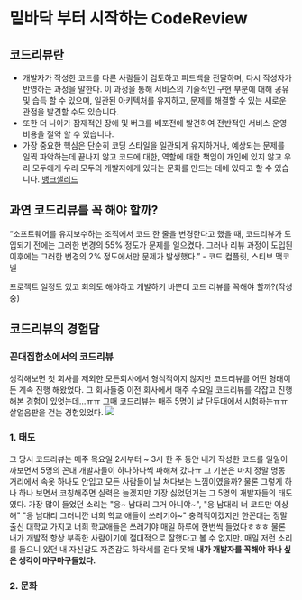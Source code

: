 # 밑바닥 부터 시작하는 CodeReview

## 코드리뷰란
- 개발자가 작성한 코드를 다른 사람들이 검토하고 피드백을 전달하며, 다시 작성자가 반영하는 과정을 말한다.
이 과정을 통해 서비스의 기술적인 구현 부분에 대해 공유 및 습득 할 수 있으며, 일관된 아키텍처를 유지하고, 문제를 해결할 수 있는 새로운 관점을 발견할 수도 있습니다.
- 또한 더 나아가 잠재적인 장애 및 버그를 배포전에 발견하여 전반적인 서비스 운영 비용을 절약 할 수 있습니다.
- 가장 중요한 핵심은 단순히 코딩 스타일을 일관되게 유지하거나, 예상되는 문제를 일찍 파악하는데 끝나지 않고 코드에 대한, 역할에 대한 책임이 개인에 있지 않고 우리 모두에게 우리 모두의 개발자에게 있다는 문화를 만드는 데에 있다고 할 수 있습니다.
[뱅크샐러드](https://blog.banksalad.com/tech/banksalad-code-review-culture/)

## 과연 코드리뷰를 꼭 해야 할까?
>
“소프트웨어를 유지보수하는 조직에서 코드 한 줄을 변경한다고 했을 때, 코드리뷰가 도입되기 전에는 그러한 변경의 55% 정도가 문제를 일으켰다. 그러나 리뷰 과정이 도입된 이후에는 그러한 변경의 2% 정도에서만 문제가 발생했다.” - 코드 컴플릿, 스티브 맥코넬

프로젝트 일정도 있고 회의도 해야하고 개발하기 바쁜데 코드 리뷰를 꼭해야 할까?(작성중)

## 코드리뷰의 경험담
### 꼰대집합소에서의 코드리뷰
생각해보면 첫 회사를 제외한 모든회사에서 형식적이지 않지만 코드리뷰를 어떤 형태이든 계속 진행 해왔었다. 그 회사들중 이전 회사에서 매주 수요일 코드리뷰를 각잡고 진행 해본 경험이 있엇는데...ㅠㅠ
그때 코드리뷰는 매주 5명이 날 단두대에서 시험하는ㅠㅠ 살얼음판을 걷는 경험있었다.
![](https://velog.velcdn.com/images/hong-brother/post/7e15fc8a-1101-453e-bb11-5e82584e366a/image.png)

### 1. 태도
그 당시 코드리뷰는 매주 목요일 2시부터 ~ 3시 한 주 동안 내가 작성한 코드를 일일이 까보면서 5명의 꼰대 개발자들이 하나하나씩 파해쳐 갔다ㅠ 
그 기분은 마치 정말 명동 거리에서 속옷 하나도 안입고 모든 사람들이 날 쳐다보는 느낌이였을까?
물론 그렇게 하나 하나 보면서 코칭해주면 실력은 늘겠지만 가장 싫었던거는 그 5명의 개발자들의 태도였다.
가장 많이 들었던 소리는 "응~ 남대리 그거 아니야~", "응 남대리 너 코드만 이상해" "응 남대리 그러니깐 너희 학교 애들이 쓰레기야~"
충격적이겠지만 한꼰대는 정말 출신 대학교 가지고 너희 학교애들은 쓰레기야 매일 하루에 한번씩 들었다ㅎㅎㅎ
물론 내가 개발적 항상 부족한 사람이기에 절대적으로 잘했다고 볼 수 없지만. 매일 저런 소리를 들으니 있던 내 자신감도 자존감도 하락세를 걷다 못해 **내가 개발자를 꼭해야 하나 싶은 생각이 마구마구들었다.**

### 2. 문화

